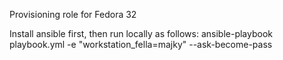 Provisioning role for Fedora 32

Install ansible first, then run locally as follows:
  ansible-playbook playbook.yml -e "workstation_fella=majky" --ask-become-pass

